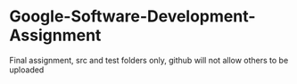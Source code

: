 # Google-Software-Development-Assignment
Final assignment, src and test folders only, github will not allow others to be uploaded
